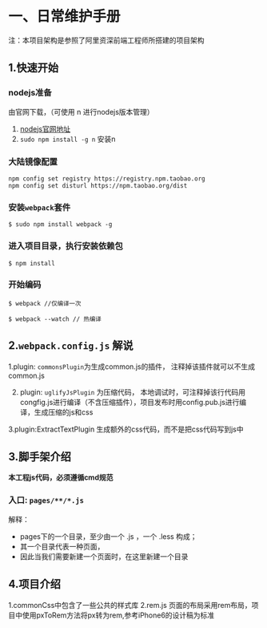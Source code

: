 # 一、日常维护手册
注：本项目架构是参照了阿里资深前端工程师所搭建的项目架构
## 1.快速开始

### nodejs准备

由官网下载，（可使用 n 进行nodejs版本管理）

  1. [nodejs官网地址](https://nodejs.org/)
  2. `sudo npm install -g n` 安装n

### 大陆镜像配置

```
npm config set registry https://registry.npm.taobao.org
npm config set disturl https://npm.taobao.org/dist
```

### 安装`webpack`套件

```
$ sudo npm install webpack -g
```

### 进入项目目录，执行安装依赖包

```
$ npm install
```

### 开始编码

```
$ webpack //仅编译一次
```

```
$ webpack --watch // 热编译
```

## 2.`webpack.config.js` 解说

  1.plugin: `commonsPlugin`为生成common.js的插件，
  注释掉该插件就可以不生成common.js
  
  2. plugin: `uglifyJsPlugin` 为压缩代码， 本地调试时，可注释掉该行代码用congfig.js进行编译（不含压缩插件），项目发布时用config.pub.js进行编译，生成压缩的js和css
  
  3.plugin:ExtractTextPlugin 生成额外的css代码，而不是把css代码写到js中


## 3.脚手架介绍

**本工程js代码，必须遵循cmd规范**

### 入口: `pages/**/*.js`

解释：

  - pages下的一个目录，至少由一个 .js ，一个 .less 构成；
  - 其一个目录代表一种页面，
  - 因此当我们需要新建一个页面时，在这里新建一个目录

## 4.项目介绍
1.commonCss中包含了一些公共的样式库
2.rem.js 页面的布局采用rem布局，项目中使用pxToRem方法将px转为rem,参考iPhone6的设计稿为标准
